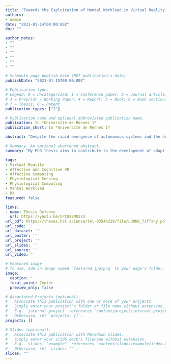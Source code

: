 ```yaml
---
title: "Towards the Exploitation of Mental Workload in Virtual Reality Systems"
authors:
- admin
date: "2021-01-14T00:00:00Z"
doi: ""

author_notes:
- ""
- ""
- ""
- ""
- ""
- ""

# Schedule page publish date (NOT publication's date).
publishDate: "2021-01-15T00:00:00Z"

# Publication type.
# Legend: 0 = Uncategorized; 1 = Conference paper; 2 = Journal article;
# 3 = Preprint / Working Paper; 4 = Report; 5 = Book; 6 = Book section;
# 7 = Thesis; 8 = Patent
publication_types: ["2"]

# Publication name and optional abbreviated publication name.
publication: In *Université de Rennes 1* 
publication_short: In *Université de Rennes 1*  

abstract: "Despite the rapid emergence of autonomous systems and the development of affective computing, little studies considered mental workload in the design of VR training scenarios. This thesis aims to contribute to the development of adaptive VR systems based on the users’ mental workload. We propose 3 research axes: induction, recognition, and exploitation of mental workload in VR, and a definition of “Affective and Cognitive Virtual Reality”. First, we study the impact of wearing a VR HMD on the users’ mental efforts. In addition, the potential influence of walking and accommodation to VR effect are analyzed. Then, we propose a methodological approach to introduce mental workload assessment in the design of VR training scenarios in complex immersive virtual environments. This methodology enables to modulate users’ mental workload levels over time. User studies in a VR flight simulator are conducted to evaluate the approach. Finally, we propose an all-in-one solution to recognize users mental workloads in real-time using integrated physiological sensors into a VR HMD. This setup is compared to a commercial-grade system with regards to the mental workload recognition accuracy. The influences of the type of measures, sensors, and signal normalization methods is also investigated."

# Summary. An optional shortened abstract.
summary: "My PhD thesis aims to contribute to the development of adaptive VR systems based on the users' mental workload. We investigate 3 research axes: induction, recognition, and exploitation of mental workload in VR. In addition, we propose a definition of “Affective and Cognitive Virtual Reality”. "

tags:
- Virtual Reality
- Affective and Cognitive VR
- Affective Computing
- Physiological Sensing
- Physiological Computing
- Mental Workload
- UX
featured: false

links:
- name: Thesis Defense
  url: https://youtu.be/CPIO22M0zzU 
url_pdf: https://theses.hal.science/tel-03546229/file/LUONG_Tiffany.pdf
url_code: 
url_dataset: ''
url_poster: ''
url_project: ''
url_slides: ''
url_source: ''
url_video: ''

# Featured image
# To use, add an image named `featured.jpg/png` to your page's folder. 
image:
  caption: ''
  focal_point: Center
  preview_only: false

# Associated Projects (optional).
#   Associate this publication with one or more of your projects.
#   Simply enter your project's folder or file name without extension.
#   E.g. `internal-project` references `content/project/internal-project/index.md`.
#   Otherwise, set `projects: []`.
projects: []

# Slides (optional).
#   Associate this publication with Markdown slides.
#   Simply enter your slide deck's filename without extension.
#   E.g. `slides: "example"` references `content/slides/example/index.md`.
#   Otherwise, set `slides: ""`.
slides: ""
---
```

